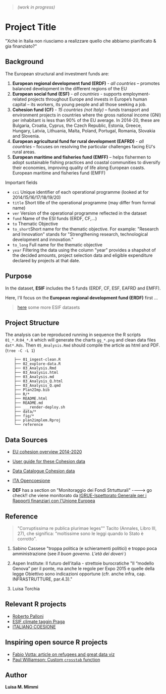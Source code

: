 > _(work in progress)_

# Project Title

"Xchè in Italia non riusciamo a realizzare quello che abbiamo pianificato & gia finanziato?"

## Background 
 
The European structural and investment funds are:

1) **European regional development fund (ERDF)** - _all countries_ – promotes balanced development in the different regions of the EU 
2) **European social fund (ESF)** - _all countries_ - supports employment-related projects throughout Europe and invests in Europe’s human capital – its workers, its young people and all those seeking a job.
3) **Cohesion fund (CF)** - _15 countries (not Italy)_ – funds transport and environment projects in countries where the gross national income (GNI) per inhabitant is less than 90% of the EU average. In 2014-20, these are Bulgaria, Croatia, Cyprus, the Czech Republic, Estonia, Greece, Hungary, Latvia, Lithuania, Malta, Poland, Portugal, Romania, Slovakia and Slovenia.
4) **European agricultural fund for rural development (EAFRD)** - _all countries_ – focuses on resolving the particular challenges facing EU's rural areas.
5) **European maritime and fisheries fund (EMFF)** – helps fishermen to adopt sustainable fishing practices and coastal communities to diversify their economies, improving quality of life along European coasts.
European maritime and fisheries fund (EMFF)

Important fields

+ `cci` Unique identifier of each operational programme (looked at for 2014/15/16/17/18/19/20)
+ `title` Short title of the operational programme (may differ from formal name)
+ `ver` Version of the operational programme reflected in the dataset
+ `fund` Name of the ESI funds (ERDF, CF,...)
+ `to` Thematic Objective
+ `to_short`Short name for the thematic objective. For example: "Research and Innovation" stands for "Strengthening research, technological development and innovation."
+ `to_long` Full name for the thematic objective
+ `year` Filtering the data using the column "year" provides a shapshot of the decided amounts, project selection data and eligible expenditure declared by projects at that date.


## Purpose 
In the dataset, **ESIF** includes the 5 funds (ERDF, CF, ESF, EAFRD and EMFF).

Here, I'll focus on the **European regional development fund (ERDF)** first ... 

> [here](https://cohesiondata.ec.europa.eu/browse?category=2014+%2F+2020+Finances&limitTo=datasets) some more ESIF datasets

## Project Structure
The analysis can be reproduced running in sequence the R scripts `01_*.R`:`04_*.R` which will generate the charts `gg_*.png` and clean data files `dat*.Rds`. 
Then `05_Analysis.Rmd` should compile the article as html and PDF. (`tree -C -L 1`)

``` .
    ├── 01_ingest-clean.R
    ├── 02_explore-data.R
    ├── 03_Analysis.Rmd
    ├── 03_Analysis.html
    ├── 03_Analysis.md
    ├── 03_Analysis_Q.html
    ├── 03_Analysis_Q.qmd
    ├── Plan2Imp.bib
    ├── R/*
    ├── README.html
    ├── README.md
    ├── ___render-deploy.sh
    ├── data/*
    ├── fig/*
    ├── plan2implem.Rproj
    └── reference
```
 
## Data Sources
<!--  + [EU cohesion structural funds](https://cohesiondata.ec.europa.eu/stories/s/Information-maps-tracking-progress-in-investment-a/wjiv-jyr9m) -->
+ [EU cohesion overview 2014-2020](https://cohesiondata.ec.europa.eu/cohesion_overview/14-20#)
+ [User guide for these Cohesion data](https://cohesiondata.ec.europa.eu/stories/s/Cohesion-Open-Data-User-Guide/cf5w-2b26)
+ [Data Catalogue Cohesion data](https://cohesiondata.ec.europa.eu/browse?limitTo=datasets)
+ [ITA Opencoesione](https://opencoesione.gov.it/it/nature/infrastrutture/)

+ **DEF** has a section on "Monitoraggio dei Fondi Strtutturali" ----> go check!!
che viene monitorato da [IGRUE-Ispettorato Generale per i Rapporti finanziari con l'Unione Europea](http://www.rgs.mef.gov.it/VERSIONE-I/e_government/amministrazioni_pubbliche/igrue/index.html)

## Reference
> "Corruptissima re publica plurimae leges"" 
 Tacito (Annales, Libro III, 27), che significa: "moltissime sono le leggi quando lo Stato è corrotto". 

1. Sabino Cassese "troppa politica (e schieramenti politici) e troppo poca amministrazione (see _Il buon governo. L'età dei doveri_ )

2. Aspen Institute: Il futuro dell'italia - strettoie burocratiche 
"Il “modello Genova” per il ponte, ma anche le regole per Expo 2015 e quelle della legge Obiettivo sono indicazioni opportune (cfr. anche infra, cap. INFRASTRUTTURE, par.4.3)."

3. Luisa Torchia 

## Relevant R projects

+ [Roberto Palloni ](https://github.com/rpalloni/ESIFy/tree/cc0dd1c24953e113a909051e84747fc5a2aea87b)
+ [ESIF climate taggin Praga](http://rstudio-pubs-static.s3.amazonaws.com/6975_c4943349b6174f448104a5513fed59a9.html)
+ [ITALIANO COESIONE](https://github.com/andreoliant/octk)


## Inspiring open source R projects

+ [Fabio Votta: article on refugees and great data viz](https://favstats.eu/post/exploring_us_refugee_data/)
+ [Paul Williamson: Custom `crosstab` function](http://rstudio-pubs-static.s3.amazonaws.com/6975_c4943349b6174f448104a5513fed59a9.html)

## Author

**Luisa M. Mimmi**  

<!-- ## License
This project is licensed under the MIT License - see the [LICENSE.md](LICENSE.md) file for details
 -->
 

